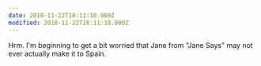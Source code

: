 ```yaml
---
date: 2018-11-22T18:11:18.000Z
modified: 2018-11-22T18:11:18.000Z
---
```


  Hrm. I'm beginning to get a bit worried that Jane from "Jane Says" may not ever actually make it to Spain.
